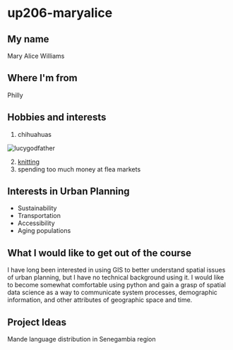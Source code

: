 # up206-maryalice
## My name
Mary Alice Williams
## Where I'm from
Philly
## Hobbies and interests
1. chihuahuas 



![lucygodfather](https://user-images.githubusercontent.com/91496874/135737516-a6045525-3f96-4d6b-9a88-56a25d1b302f.jpg)



2. [knitting](https://www.ravelry.com/projects/xMaryAlicex/friesland)
3. spending too much money at flea markets
## Interests in Urban Planning
* Sustainability
* Transportation
* Accessibility
* Aging populations
## What I would like to get out of the course
I have long been interested in using GIS to better understand spatial issues of urban planning, but I have no technical background using it. I would like to become somewhat comfortable using python and gain a grasp of spatial data science as a way to communicate system processes, demographic information, and other attributes of geographic space and time.
## Project Ideas
Mande language distribution in Senegambia region
